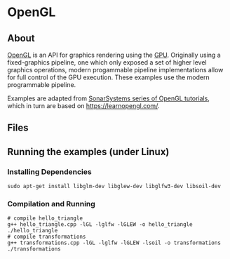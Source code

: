 # OpenGL
## About
[OpenGL](https://www.opengl.org/) is an API for graphics rendering using the [GPU](https://en.wikipedia.org/wiki/Graphics_processing_unit). Originally using a fixed-graphics pipeline, one which only exposed a set of higher level graphics operations, modern progammable pipeline implementations allow for full control of the GPU execution. These examples use the modern programmable pipeline.

Examples are adapted from [SonarSystems series of OpenGL tutorials](https://github.com/SonarSystems/Modern-OpenGL-Tutorials), which in turn are based on https://learnopengl.com/.

## Files

## Running the examples (under Linux)
### Installing Dependencies
```
sudo apt-get install libglm-dev libglew-dev libglfw3-dev libsoil-dev
```
### Compilation and Running
```
# compile hello_triangle
g++ hello_triangle.cpp -lGL -lglfw -lGLEW -o hello_triangle
./hello_triangle
# compile transformations
g++ transformations.cpp -lGL -lglfw -lGLEW -lsoil -o transformations
./transformations
```